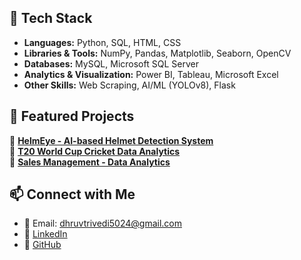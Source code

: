 ## 🚀 Tech Stack  
- **Languages:** Python, SQL, HTML, CSS  
- **Libraries & Tools:** NumPy, Pandas, Matplotlib, Seaborn, OpenCV  
- **Databases:** MySQL, Microsoft SQL Server  
- **Analytics & Visualization:** Power BI, Tableau, Microsoft Excel  
- **Other Skills:** Web Scraping, AI/ML (YOLOv8), Flask  

## 📌 Featured Projects  
🔹 **[HelmEye - AI-based Helmet Detection System](https://github.com/your-repo-link)**  
🔹 **[T20 World Cup Cricket Data Analytics](https://github.com/your-repo-link)**  
🔹 **[Sales Management - Data Analytics](https://github.com/your-repo-link)**  

## 📫 Connect with Me  
- 📧 Email: dhruvtrivedi5024@gmail.com  
- 💼 [LinkedIn](https://www.linkedin.com/in/dhruv-trivedi-42b084271/)  
- 🔗 [GitHub](https://github.com/dhruv0524)  
